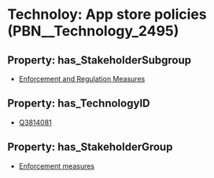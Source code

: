 # Technoloy: __App store policies__ (PBN__Technology_2495)

## Property: has_StakeholderSubgroup

* [Enforcement and Regulation Measures](PBN__TechSubgroup_158)

## Property: has_TechnologyID

* [Q3814081](Q3814081)

## Property: has_StakeholderGroup

* [Enforcement measures](PBN__TechGroup_7)

